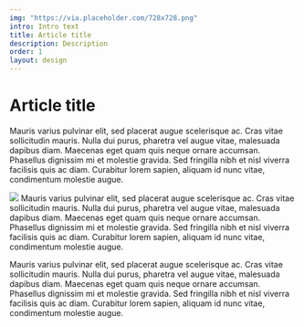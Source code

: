 ```yaml
---
img: "https://via.placeholder.com/728x728.png"
intro: Intro text
title: Article title
description: Description
order: 1
layout: design
---
```

<div class="text">
  <h1>Article title</h1>
  <p>Mauris varius pulvinar elit, sed placerat augue scelerisque ac. Cras vitae sollicitudin mauris. Nulla dui purus, pharetra vel augue vitae, malesuada dapibus diam. Maecenas eget quam quis neque ornare accumsan. Phasellus dignissim mi et molestie gravida. Sed fringilla nibh et nisl viverra facilisis quis ac diam. Curabitur lorem sapien, aliquam id nunc vitae, condimentum molestie augue.</p>
</div>

<div class="image">
  <img src="https://res.cloudinary.com/benludwig/image/upload/c_scale,f_auto,q_auto:best,w_2000/v1588189508/sfh_jfq77o.jpg">
  <span class="caption">Mauris varius pulvinar elit, sed placerat augue scelerisque ac. Cras vitae sollicitudin mauris. Nulla dui purus, pharetra vel augue vitae, malesuada dapibus diam. Maecenas eget quam quis neque ornare accumsan. Phasellus dignissim mi et molestie gravida. Sed fringilla nibh et nisl viverra facilisis quis ac diam. Curabitur lorem sapien, aliquam id nunc vitae, condimentum molestie augue.</span>
</div>

<div class="text">
  <p>Mauris varius pulvinar elit, sed placerat augue scelerisque ac. Cras vitae sollicitudin mauris. Nulla dui purus, pharetra vel augue vitae, malesuada dapibus diam. Maecenas eget quam quis neque ornare accumsan. Phasellus dignissim mi et molestie gravida. Sed fringilla nibh et nisl viverra facilisis quis ac diam. Curabitur lorem sapien, aliquam id nunc vitae, condimentum molestie augue.</p>
</div>
